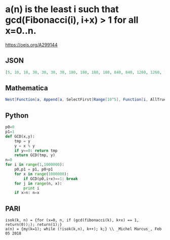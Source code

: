 # a\(n\) is the least i such that gcd\(Fibonacci\(i\), i\+x\) \> 1 for all x\=0\.\.n\.
https://oeis.org/A299144
## JSON
```JSON
[5, 10, 18, 30, 30, 30, 30, 180, 180, 180, 180, 840, 840, 1260, 1260, 1260, 1260, 24480, 24480, 63000, 63000, 63000, 63000, 63000, 63000, 63000, 63000, 63000, 63000, 356400, 356400, 356400, 356400, 356400, 356400, 356400, 356400, 5783400, 5783400, 5783400, 5783400, 5783400, 5783400]
```
## Mathematica
```Mathematica
Nest[Function[a, Append[a, SelectFirst[Range[10^5], Function[i, AllTrue[i + Range[0, Length@ a], ! CoprimeQ[Fibonacci@ i, #] &]]]]], {}, 29] (* _Michael De Vlieger_, Feb 05 2018 *)
```
## Python
```Python
p0=0
p1=1
def GCD(x,y):
    tmp = y
    y = x % y
    if y==0: return tmp
    return GCD(tmp, y)
n=0
for i in range(1,1000000):
    p0,p1 = p1, p0+p1
    for x in range(1000000):
        if GCD(p0,i+x)==1: break
    for j in range(n, x):
        print i
    if x>n: n=x
```
## PARI
```PARI
isok(k, n) = {for (x=0, n, if (gcd(fibonacci(k), k+x) == 1, return(0));); return(1);}
a(n) = {my(k=1); while (!isok(k,n), k++); k;} \\ _Michel Marcus_, Feb 05 2018
```
